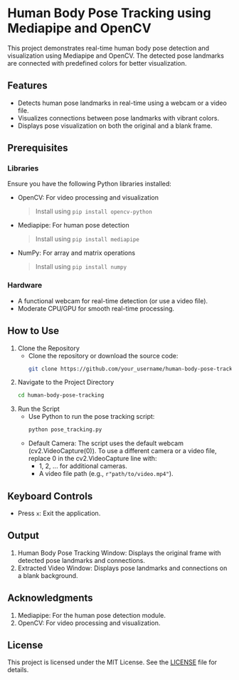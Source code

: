 # Human Body Pose Tracking using Mediapipe and OpenCV
This project demonstrates real-time human body pose detection and visualization using Mediapipe and OpenCV. The detected pose landmarks are connected with predefined colors for better visualization.

## Features
- Detects human pose landmarks in real-time using a webcam or a video file.
- Visualizes connections between pose landmarks with vibrant colors.
- Displays pose visualization on both the original and a blank frame.

## Prerequisites
### Libraries
Ensure you have the following Python libraries installed:

- OpenCV: For video processing and visualization
    > Install using `pip install opencv-python`
- Mediapipe: For human pose detection
    > Install using `pip install mediapipe`
- NumPy: For array and matrix operations
    > Install using `pip install numpy`

### Hardware
- A functional webcam for real-time detection (or use a video file).
- Moderate CPU/GPU for smooth real-time processing.

## How to Use
1. Clone the Repository
    - Clone the repository or download the source code:
      ```bash
      git clone https://github.com/your_username/human-body-pose-tracking.git
2. Navigate to the Project Directory
   ```bash
   cd human-body-pose-tracking
3. Run the Script
    - Use Python to run the pose tracking script:
      ```bash
      python pose_tracking.py
    - Default Camera: The script uses the default webcam (cv2.VideoCapture(0)).
To use a different camera or a video file, replace 0 in the cv2.VideoCapture line with:
        - 1, 2, ... for additional cameras.
        - A video file path (e.g., `r"path/to/video.mp4"`).
     
## Keyboard Controls
- Press `x`: Exit the application.

## Output
1. Human Body Pose Tracking Window: Displays the original frame with detected pose landmarks and connections.
2. Extracted Video Window: Displays pose landmarks and connections on a blank background.

## Acknowledgments
1. Mediapipe: For the human pose detection module.
2. OpenCV: For video processing and visualization.

## License
This project is licensed under the MIT License. See the [LICENSE](LICENSE) file for details.

